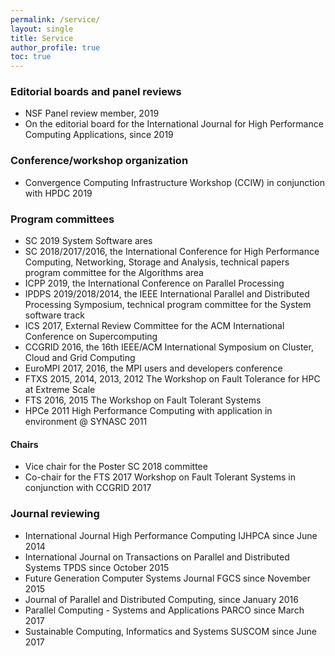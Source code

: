 ```yaml
---
permalink: /service/
layout: single
title: Service
author_profile: true
toc: true
---
```


<h3 id="editorial">Editorial boards and panel reviews</h3>

- NSF Panel review member, 2019
- On the editorial board for the International Journal for High Performance Computing Applications, since 2019

<h3 id="organizer"> Conference/workshop organization</h3>

- Convergence Computing Infrastructure Workshop (CCIW) in conjunction with HPDC 2019

<h3 id="pc"> Program committees </h3>

- SC 2019 System Software ares
- SC 2018/2017/2016, the International Conference for High Performance Computing, Networking, Storage and Analysis, technical papers program committee for the Algorithms area
- ICPP 2019, the International Conference on Parallel Processing
- IPDPS 2019/2018/2014, the IEEE International Parallel and Distributed Processing
Symposium, technical program committee for the System software track
- ICS 2017, External Review Committee for the ACM International Conference on Supercomputing
- CCGRID 2016, the 16th IEEE/ACM International Symposium on Cluster, Cloud and
Grid Computing
- EuroMPI 2017, 2016, the MPI users and developers conference
- FTXS 2015, 2014, 2013, 2012 The Workshop on Fault Tolerance for HPC at Extreme
Scale
- FTS 2016, 2015 The Workshop on Fault Tolerant Systems
- HPCe 2011 High Performance Computing with application in environment @ SYNASC
2011

<h4 id="chair"> Chairs </h4>

- Vice chair for the Poster SC 2018 committee
- Co-chair for the FTS 2017 Workshop on Fault Tolerant Systems in conjunction with CCGRID 2017

<h3 id="journal"> Journal reviewing </h3>

- International Journal High Performance Computing IJHPCA since June 2014
- International Journal on Transactions on Parallel and Distributed Systems TPDS since
October 2015
- Future Generation Computer Systems Journal FGCS since November 2015
- Journal of Parallel and Distributed Computing, since January 2016
- Parallel Computing - Systems and Applications PARCO since March 2017
- Sustainable Computing, Informatics and Systems SUSCOM since June 2017
